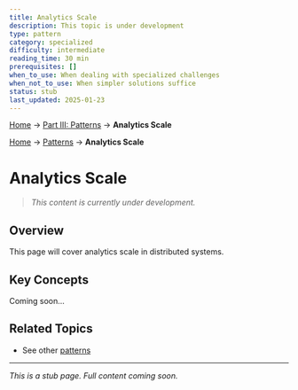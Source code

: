 ```yaml
---
title: Analytics Scale
description: This topic is under development
type: pattern
category: specialized
difficulty: intermediate
reading_time: 30 min
prerequisites: []
when_to_use: When dealing with specialized challenges
when_not_to_use: When simpler solutions suffice
status: stub
last_updated: 2025-01-23
---
```


<!-- Navigation -->
[Home](../introduction/index.md) → [Part III: Patterns](index.md) → **Analytics Scale**

<!-- Navigation -->
[Home](../introduction/index.md) → [Patterns](index.md) → **Analytics Scale**

# Analytics Scale

> *This content is currently under development.*

## Overview

This page will cover analytics scale in distributed systems.

## Key Concepts

Coming soon...

## Related Topics

- See other [patterns](index.md)

---

*This is a stub page. Full content coming soon.*
